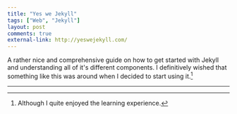 ```yaml
---
title: "Yes we Jekyll"
tags: ["Web", "Jekyll"]
layout: post
comments: true
external-link: http://yeswejekyll.com/
---
```


A rather nice and comprehensive guide on  how to get started with Jekyll and understanding all of it's different components. I definitively wished that something like this was around when I decided to start using it.[^20130318-1]

***

[^20130318-1]: Although I quite enjoyed the learning experience.
